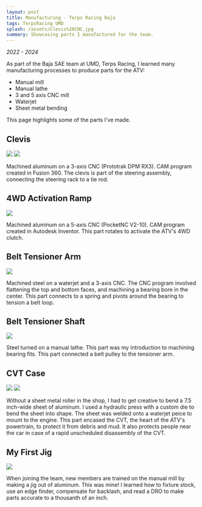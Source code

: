 ```yaml
---
layout: post
title: Manufacturing - Terps Racing Baja
tags: TerpsRacing UMD
splash: /assets/Clevis%20CNC.jpg
summary: Showcasing parts I manufactured for the team.
---
```


*2022 - 2024*

As part of the Baja SAE team at UMD, Terps Racing, I learned many manufacturing processes to produce parts for the ATV:
- Manual mill
- Manual lathe
- 3 and 5 axis CNC mill
- Waterjet
- Sheet metal bending

This page highlights some of the parts I've made.

## Clevis

![](/assets/Clevis%20CNC.jpg) ![](/assets/Clevis.jpg)

Machined aluminum on a 3-axis CNC (Prototrak DPM RX3). CAM program created in Fusion 360.
The clevis is part of the steering assembly, connecting the steering rack to a tie rod.

## 4WD Activation Ramp

![](/assets/4WD%20Ramp.jpg)

Machined aluminum on a 5-axis CNC (PocketNC V2-10). CAM program created in Autodesk Inventor.
This part rotates to activate the ATV's 4WD clutch.

## Belt Tensioner Arm

![](/assets/Tensioner%20Arm.jpg)

Machined steel on a waterjet and a 3-axis CNC.
The CNC program involved flattening the top and bottom faces, and machining a bearing bore in the center.
This part connects to a spring and pivots around the bearing to tension a belt loop.

## Belt Tensioner Shaft

![](/assets/Steel%20Shaft.jpg)

Steel turned on a manual lathe.
This part was my introduction to machining bearing fits.
This part connected a belt pulley to the tensioner arm.

## CVT Case

![](/assets/CVT%20Case.jpg) ![](/assets/Press%20Die.jpg)

Without a sheet metal roller in the shop, I had to get creative to bend a 7.5 inch-wide sheet of aluminum.
I used a hydraulic press with a custom die to bend the sheet into shape.
The sheet was welded onto a waterjet peice to mount to the engine.
This part encased the CVT, the heart of the ATV's powertrain, to protect it from debris and mud.
It also protects people near the car in case of a rapid unscheduled disassembly of the CVT.

## My First Jig

![](/assets/First%20Jig.jpg)

When joining the team, new members are trained on the manual mill by making a jig out of aluminum. This was mine!
I learned how to fixture stock, use an edge finder, compensate for backlash, and read a DRO to make parts accurate to a thousanth of an inch.